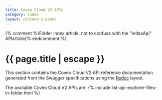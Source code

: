 ```yaml
---
title: Coveo Cloud V2 APIs
category: index
layout: content-2-panel
---
```

{% comment %}Folder index article, not to confuse with the "indexApi" APIarticle{% endcomment %}
# {{ page.title | escape }}

This section contains the Coveo Cloud V2 API reference documentation generated from the Swagger specifications using the [Redoc](https://github.com/Rebilly/ReDoc) layout. 

The available Coveo Cloud V2 APIs are:
{% include list-api-explorer-files-in-folder.html %}